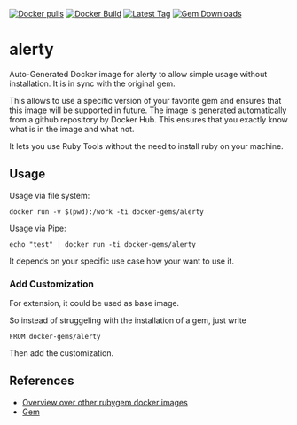 [![Docker pulls](https://img.shields.io/docker/pulls/rubygem/alerty.svg)](https://hub.docker.com/r/rubygem/alerty/)
[![Docker Build](https://img.shields.io/docker/automated/rubygem/alerty.svg)](https://hub.docker.com/r/rubygem/alerty/)
[![Latest Tag](https://img.shields.io/github/tag/docker-rubygem/alerty.svg)](https://hub.docker.com/r/rubygem/alerty/)
[![Gem Downloads](https://img.shields.io/gem/dt/alerty.svg)](https://rubygems.org/gems/alerty/)
# alerty

Auto-Generated Docker image for alerty to allow simple usage without installation.
It is in sync with the original gem.

This allows to use a specific version of your favorite gem and ensures that this image will be supported in future.
The image is generated automatically from a github repository by Docker Hub.
This ensures that you exactly know what is in the image and what not.

It lets you use Ruby Tools without the need to install ruby on your machine.

## Usage

Usage via file system:

`docker run -v $(pwd):/work -ti docker-gems/alerty`

Usage via Pipe:

`echo "test" | docker run -ti docker-gems/alerty`

It depends on your specific use case how your want to use it.

### Add Customization

For extension, it could be used as base image.

So instead of struggeling with the installation of a gem, just write

`FROM docker-gems/alerty`

Then add the customization.

## References

 - [Overview over other rubygem docker images](https://github.com/thinkbot/docker-rubygem)
 - [Gem](https://rubygems.org/gems/alerty/)
